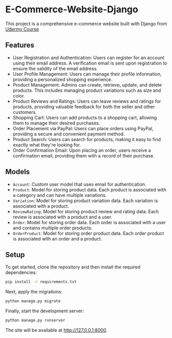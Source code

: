 # E-Commerce-Website-Django

This project is a comprehensive e-commerce website built with Django from [Udermy Course](https://www.udemy.com/course/django-ecommerce-project-based-course-python-django-web-development/learn/lecture/36526812?start=585#reviews)

## Features

- User Registration and Authentication: Users can register for an account using their email address. A verification email is sent upon registration to ensure the validity of the email address.
- User Profile Management: Users can manage their profile information, providing a personalized shopping experience.
- Product Management: Admins can create, retrieve, update, and delete products. This includes managing product variations such as size and color.
- Product Reviews and Ratings: Users can leave reviews and ratings for products, providing valuable feedback for both the seller and other customers.
- Shopping Cart: Users can add products to a shopping cart, allowing them to manage their desired purchases.
- Order Placement via PayPal: Users can place orders using PayPal, providing a secure and convenient payment method.
- Product Search: Users can search for products, making it easy to find exactly what they're looking for.
- Order Confirmation Email: Upon placing an order, users receive a confirmation email, providing them with a record of their purchase.

## Models

- `Account`: Custom user model that uses email for authentication.
- `Product`: Model for storing product data. Each product is associated with a category and can have multiple variations.
- `Variation`: Model for storing product variation data. Each variation is associated with a product.
- `ReviewRating`: Model for storing product review and rating data. Each review is associated with a product and a user.
- `Order`: Model for storing order data. Each order is associated with a user and contains multiple order products.
- `OrderProduct`: Model for storing order product data. Each order product is associated with an order and a product.

## Setup

To get started, clone the repository and then install the required dependencies:

```bash
pip install -r requirements.txt
```
Next, apply the migrations:

```bash
python manage.py migrate
```
Finally, start the development server:

```bash
python manage.py runserver
```
The site will be available at http://127.0.0.1:8000.
